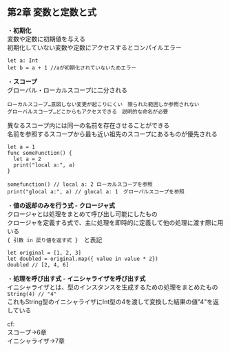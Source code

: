 **第2章 変数と定数と式**
---

・**初期化**  
変数や定数に初期値を与える  
初期化していない変数や定数にアクセスするとコンパイルエラー

```
let a: Int
let b = a + 1 //aが初期化されていないためエラー
```

・**スコープ**  
グローバル・ローカルスコープに二分される  
```
ローカルスコープ…意図しない変更が起こりにくい　限られた範囲しか参照されない
グローバルスコープ…どこからもアクセスできる　説明的な命名が必要
```  

異なるスコープ内には同一の名前を存在させることができる  
名前を参照するスコープから最も近い祖先のスコープにあるものが優先される
```
let a = 1
func someFunction() {
  let a = 2
  print("local a:", a)
}

somefunction() // local a: 2 ローカルスコープを参照
print("glocal a:", a) // glocal a: 1　グローバルスコープを参照
```

・**値の返却のみを行う式 - クロージャ式**  
クロージャとは処理をまとめて呼び出し可能にしたもの  
クロージャを定義する式で、主に処理を即時的に定義して他の処理に渡す際に用いる  
`{ 引数 in 戻り値を返す式 }`　と表記

```
let original = [1, 2, 3]
let doubled = original.map({ value in value * 2})
doubled // [2, 4, 6]
```

・**処理を呼び出す式 - イニシャライザを呼び出す式**  
イニシャライザとは、型のインスタンスを生成するための処理をまとめたもの  
`String(4) // "4"`  
これもString型のイニシャライザにInt型の4を渡して変換した結果の値"4"を返している


cf:  
スコープ→6章  
イニシャライザ→7章


